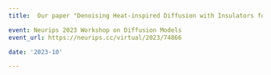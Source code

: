 ```yaml
---
title:  Our paper "Denoising Heat-inspired Diffusion with Insulators for Collision Free Motion Planning" has been accepted to NeurIPS 2023 Workshop on Diffusion Models.

event: Neurips 2023 Workshop on Diffusion Models
event_url: https://neurips.cc/virtual/2023/74866 

date: '2023-10'

---
```


